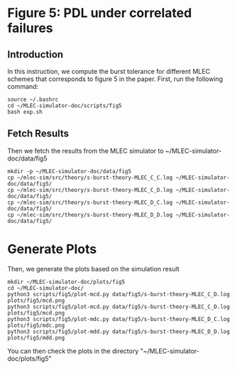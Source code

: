 # Figure 5: PDL under correlated failures

## Introduction
In this instruction, we compute the burst tolerance for different MLEC schemes that corresponds to figure 5 in the paper. First, run the following command: 

```
source ~/.bashrc 
cd ~/MLEC-simulator-doc/scripts/fig5
bash exp.sh
```

## Fetch Results
Then we fetch the results from the MLEC simulator to ~/MLEC-simulator-doc/data/fig5

```
mkdir -p ~/MLEC-simulator-doc/data/fig5
cp ~/mlec-sim/src/theory/s-burst-theory-MLEC_C_C.log ~/MLEC-simulator-doc/data/fig5/
cp ~/mlec-sim/src/theory/s-burst-theory-MLEC_C_D.log ~/MLEC-simulator-doc/data/fig5/
cp ~/mlec-sim/src/theory/s-burst-theory-MLEC_D_C.log ~/MLEC-simulator-doc/data/fig5/
cp ~/mlec-sim/src/theory/s-burst-theory-MLEC_D_D.log ~/MLEC-simulator-doc/data/fig5/
```

# Generate Plots

Then, we generate the plots based on the simulation result
```
mkdir ~/MLEC-simulator-doc/plots/fig5
cd ~/MLEC-simulator-doc/
python3 scripts/fig5/plot-mcd.py data/fig5/s-burst-theory-MLEC_C_D.log plots/fig5/mcd.png
python3 scripts/fig5/plot-mcd.py data/fig5/s-burst-theory-MLEC_C_D.log plots/fig5/mcd.png
python3 scripts/fig5/plot-mdc.py data/fig5/s-burst-theory-MLEC_D_C.log plots/fig5/mdc.png
python3 scripts/fig5/plot-mdd.py data/fig5/s-burst-theory-MLEC_D_D.log plots/fig5/mdd.png
```

You can then check the plots in the directory "~/MLEC-simulator-doc/plots/fig5"